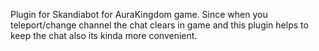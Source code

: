 Plugin for Skandiabot for AuraKingdom game.
Since when you teleport/change channel the chat clears in game and this plugin helps to keep the chat also its kinda more convenient. 
